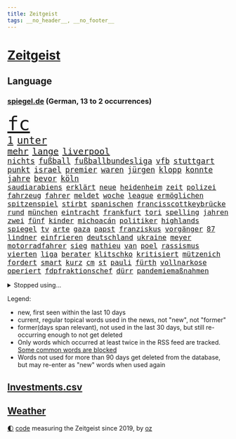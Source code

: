 ```yaml
---
title: Zeitgeist
tags: __no_header__, __no_footer__
---
```


# [Zeitgeist](https://oliz.io/zeitgeist/)

## Language

<h3><a href="https://www.spiegel.de" target="_blank">spiegel.de</a> (German, 13 to 2 occurrences)</h3>
<p style="font-family:monospace">
<span style="font-size:32pt"><a href="news_links.html#fc" class="current">fc</a></span>
<br>
<span style="font-size:17pt"><a href="news_links.html#1" class="current">1</a></span>
<span style="font-size:17pt"><a href="news_links.html#unter" class="current">unter</a></span>
<br>
<span style="font-size:15pt"><a href="news_links.html#mehr" class="current">mehr</a></span>
<span style="font-size:15pt"><a href="news_links.html#lange" class="current">lange</a></span>
<span style="font-size:15pt"><a href="news_links.html#liverpool" class="current">liverpool</a></span>
<br>
<span style="font-size:13pt"><a href="news_links.html#nichts" class="current">nichts</a></span>
<span style="font-size:13pt"><a href="news_links.html#fußball" class="current">fußball</a></span>
<span style="font-size:13pt"><a href="news_links.html#fußballbundesliga" class="current">fußballbundesliga</a></span>
<span style="font-size:13pt"><a href="news_links.html#vfb" class="current">vfb</a></span>
<span style="font-size:13pt"><a href="news_links.html#stuttgart" class="current">stuttgart</a></span>
<span style="font-size:13pt"><a href="news_links.html#punkt" class="current">punkt</a></span>
<span style="font-size:13pt"><a href="news_links.html#israel" class="current">israel</a></span>
<span style="font-size:13pt"><a href="news_links.html#premier" class="current">premier</a></span>
<span style="font-size:13pt"><a href="news_links.html#waren" class="current">waren</a></span>
<span style="font-size:13pt"><a href="news_links.html#jürgen" class="current">jürgen</a></span>
<span style="font-size:13pt"><a href="news_links.html#klopp" class="current">klopp</a></span>
<span style="font-size:13pt"><a href="news_links.html#konnte" class="current">konnte</a></span>
<span style="font-size:13pt"><a href="news_links.html#jahre" class="current">jahre</a></span>
<span style="font-size:13pt"><a href="news_links.html#bevor" class="current">bevor</a></span>
<span style="font-size:13pt"><a href="news_links.html#köln" class="current">köln</a></span>
<br>
<span style="font-size:12pt"><a href="news_links.html#saudiarabiens" class="current">saudiarabiens</a></span>
<span style="font-size:12pt"><a href="news_links.html#erklärt" class="current">erklärt</a></span>
<span style="font-size:12pt"><a href="news_links.html#neue" class="current">neue</a></span>
<span style="font-size:12pt"><a href="news_links.html#heidenheim" class="current">heidenheim</a></span>
<span style="font-size:12pt"><a href="news_links.html#zeit" class="current">zeit</a></span>
<span style="font-size:12pt"><a href="news_links.html#polizei" class="current">polizei</a></span>
<span style="font-size:12pt"><a href="news_links.html#fahrzeug" class="current">fahrzeug</a></span>
<span style="font-size:12pt"><a href="news_links.html#fahrer" class="current">fahrer</a></span>
<span style="font-size:12pt"><a href="news_links.html#meldet" class="current">meldet</a></span>
<span style="font-size:12pt"><a href="news_links.html#woche" class="current">woche</a></span>
<span style="font-size:12pt"><a href="news_links.html#league" class="current">league</a></span>
<span style="font-size:12pt"><a href="news_links.html#ermöglichen" class="current">ermöglichen</a></span>
<span style="font-size:12pt"><a href="news_links.html#spitzenspiel" class="current">spitzenspiel</a></span>
<span style="font-size:12pt"><a href="news_links.html#stirbt" class="current">stirbt</a></span>
<span style="font-size:12pt"><a href="news_links.html#spanischen" class="current">spanischen</a></span>
<span style="font-size:12pt"><a href="news_links.html#francisscottkeybrücke" class="new">francisscottkeybrücke</a></span>
<span style="font-size:12pt"><a href="news_links.html#rund" class="current">rund</a></span>
<span style="font-size:12pt"><a href="news_links.html#münchen" class="current">münchen</a></span>
<span style="font-size:12pt"><a href="news_links.html#eintracht" class="current">eintracht</a></span>
<span style="font-size:12pt"><a href="news_links.html#frankfurt" class="current">frankfurt</a></span>
<span style="font-size:12pt"><a href="news_links.html#tori" class="new">tori</a></span>
<span style="font-size:12pt"><a href="news_links.html#spelling" class="new">spelling</a></span>
<span style="font-size:12pt"><a href="news_links.html#jahren" class="current">jahren</a></span>
<span style="font-size:12pt"><a href="news_links.html#zwei" class="current">zwei</a></span>
<span style="font-size:12pt"><a href="news_links.html#fünf" class="current">fünf</a></span>
<span style="font-size:12pt"><a href="news_links.html#kinder" class="current">kinder</a></span>
<span style="font-size:12pt"><a href="news_links.html#michoacán" class="new">michoacán</a></span>
<span style="font-size:12pt"><a href="news_links.html#politiker" class="current">politiker</a></span>
<span style="font-size:12pt"><a href="news_links.html#highlands" class="current">highlands</a></span>
<span style="font-size:12pt"><a href="news_links.html#spiegel" class="current">spiegel</a></span>
<span style="font-size:12pt"><a href="news_links.html#tv" class="current">tv</a></span>
<span style="font-size:12pt"><a href="news_links.html#arte" class="current">arte</a></span>
<span style="font-size:12pt"><a href="news_links.html#gaza" class="current">gaza</a></span>
<span style="font-size:12pt"><a href="news_links.html#papst" class="current">papst</a></span>
<span style="font-size:12pt"><a href="news_links.html#franziskus" class="current">franziskus</a></span>
<span style="font-size:12pt"><a href="news_links.html#vorgänger" class="current">vorgänger</a></span>
<span style="font-size:12pt"><a href="news_links.html#87" class="current">87</a></span>
<span style="font-size:12pt"><a href="news_links.html#lindner" class="current">lindner</a></span>
<span style="font-size:12pt"><a href="news_links.html#einfrieren" class="current">einfrieren</a></span>
<span style="font-size:12pt"><a href="news_links.html#deutschland" class="current">deutschland</a></span>
<span style="font-size:12pt"><a href="news_links.html#ukraine" class="current">ukraine</a></span>
<span style="font-size:12pt"><a href="news_links.html#meyer" class="current">meyer</a></span>
<span style="font-size:12pt"><a href="news_links.html#motorradfahrer" class="current">motorradfahrer</a></span>
<span style="font-size:12pt"><a href="news_links.html#sieg" class="current">sieg</a></span>
<span style="font-size:12pt"><a href="news_links.html#mathieu" class="new">mathieu</a></span>
<span style="font-size:12pt"><a href="news_links.html#van" class="current">van</a></span>
<span style="font-size:12pt"><a href="news_links.html#poel" class="new">poel</a></span>
<span style="font-size:12pt"><a href="news_links.html#rassismus" class="current">rassismus</a></span>
<span style="font-size:12pt"><a href="news_links.html#vierten" class="current">vierten</a></span>
<span style="font-size:12pt"><a href="news_links.html#liga" class="current">liga</a></span>
<span style="font-size:12pt"><a href="news_links.html#berater" class="current">berater</a></span>
<span style="font-size:12pt"><a href="news_links.html#klitschko" class="current">klitschko</a></span>
<span style="font-size:12pt"><a href="news_links.html#kritisiert" class="current">kritisiert</a></span>
<span style="font-size:12pt"><a href="news_links.html#mützenich" class="current">mützenich</a></span>
<span style="font-size:12pt"><a href="news_links.html#fordert" class="current">fordert</a></span>
<span style="font-size:12pt"><a href="news_links.html#smart" class="new">smart</a></span>
<span style="font-size:12pt"><a href="news_links.html#kurz" class="current">kurz</a></span>
<span style="font-size:12pt"><a href="news_links.html#cm" class="new">cm</a></span>
<span style="font-size:12pt"><a href="news_links.html#st" class="current">st</a></span>
<span style="font-size:12pt"><a href="news_links.html#pauli" class="current">pauli</a></span>
<span style="font-size:12pt"><a href="news_links.html#fürth" class="current">fürth</a></span>
<span style="font-size:12pt"><a href="news_links.html#vollnarkose" class="new">vollnarkose</a></span>
<span style="font-size:12pt"><a href="news_links.html#operiert" class="current">operiert</a></span>
<span style="font-size:12pt"><a href="news_links.html#fdpfraktionschef" class="current">fdpfraktionschef</a></span>
<span style="font-size:12pt"><a href="news_links.html#dürr" class="current">dürr</a></span>
<span style="font-size:12pt"><a href="news_links.html#pandemiemaßnahmen" class="new">pandemiemaßnahmen</a></span>
</p>
<details>
<summary>Stopped using...</summary>
<p class="former" style="font-size:12pt">
guter(1254) helfer(1254) höher(1254) lisa(1254) private(1254) stattdessen(1254) übersicht(1254) beamte(1253) beispiel(1253) beruf(1253) entschädigung(1253) fliegen(1253) rassistisch(1253) regel(1253) spur(1253) tom(1253) tötete(1253) christoph(1252) erhoben(1252) geflüchteten(1252) genannt(1252) theater(1252) weiteres(1252) brauchte(1251) dezember(1251) generalsekretär(1251) september(1251) zuge(1251) dreimal(1250) gedacht(1250) genommen(1250) positionen(1250) unabhängige(1250) gereist(1249) musiker(1249) schlagen(1249) bekannten(1248) oben(1248) versprochen(1248) zuerst(1248) zverev(1248) bahnhof(1247) material(1247) optimistisch(1247) plädiert(1247) versuchte(1247) 2016(1246) außer(1246) beraten(1246) jahrzehntelang(1246) kochen(1246) rücken(1246) versorgt(1246) warnung(1246) weltweiten(1246) anschließend(1245) fußballquiz(1245) nord(1245) sturm(1245) abstand(1244) botschaften(1244) spekuliert(1244) passen(1243) jedenfalls(1242) riesige(1242) trennung(1242) verheerenden(1242) e(1241) oppositionelle(1241) torhüter(1241) vorübergehend(1241) besucher(1240) fit(1240) park(1240) gefährlicher(1239) geschossen(1239) konjunktur(1239) zugelassen(1239) hielten(1238) venezuela(1238) vorstellen(1238) freie(1237) schwanger(1237) william(1237) kontakte(1236) senkt(1236) auswirkungen(1235) küstenwache(1235) überschwemmungen(1234) motiv(1233) schnellen(1233) 600(1232) feld(1232) vorn(1230) richard(1229) behalten(1228) erfüllt(1228) exporte(1228) hängen(1228) matthias(1228) schriftsteller(1228) beschlagnahmt(1226) steffen(1226) bremsen(1225) sichert(1225) trauert(1224) ausgesetzt(1223) ausrüstung(1223) katholischen(1223) unzufrieden(1223) begrüßt(1219) retter(1218) schaut(1214) afrikas(1211) ursprünglich(1210) bewegt(1204) überfall(1202) teuren(1197) ausgetragen(1192) schadensersatz(1192) last(1183) festgesetzt(1160) cent(1151) anna(1136) ausländischen(1089) fußballstar(1051) waldbrände(1029) felix(1017) spiegelreporter(1013) vorsicht(1005) schwäche(998) sammelt(996) zerstörte(987) ohnehin(984) mächtigen(975) erkrankte(942) gestern(938) offene(909) gleichen(899) medwedew(892) ruhestand(884) rauswurf(879) stern(876) energiekrise(874) rhein(873) volksverhetzung(871) ampelparteien(862) bekannteste(852) seltene(834) finnland(830) invasion(829) einziger(828) zufall(825) ärztin(824) verschiedenen(821) verabschieden(817) geplatzt(787) gerichte(783) spaltung(780) transparenz(762) gekämpft(756) unwetter(755) versagen(755) behauptete(753) fortsetzen(744) gelöst(741) fern(740) spiegelbildungsnewsletter(735) stoff(733) empfang(728) eingetroffen(725) gemeint(713) natobeitritt(713) angestellte(712) humor(704) herrschte(702) zusätzlich(694) ufer(691) zentrale(680) trocken(676) politisches(667) lösungen(666) ehrt(665) ran(664) verzweiflung(664) chinesischer(656) 79(655) kenia(654) französischer(650) ausbauen(648) feuert(633) nationale(631) ukrainerusslandkrieg(631) älter(630) unentschieden(629) schließlich(628) setzten(625) dramatische(619) entfernen(615) weitergehen(614) usrepublikaner(609) zurückhaltung(602) freigabe(599) gehirn(595) notruf(585) giorgia(584) meloni(584) pleiten(583) ron(582) medizin(579) sicherer(572) 63(564) kündigung(559) bundesbank(558) rätseln(558) zurückkehren(558) lettland(557) kommunikation(555) branchen(541) emissionen(541) stemmen(540) entzieht(534) aviv(531) sauber(529) neymar(525) versehen(525) eineinhalb(522) männliche(513) rechtfertigt(508) prien(507) alice(505) abbruch(503) tabu(484) straßenblockaden(476) pop(474) roland(469) abwehr(466) vorsichtig(464) asylbewerber(462) check(462) muster(462) supermarkt(460) bewaffneten(457) regierende(457) ubahn(457) fachkräften(452) traut(452) überschritten(449) weißes(445) 16jährige(444) gegründet(441) renommierte(437) kongo(434) mythos(431) ussängerin(430) hinkt(429) forscherteam(426) christdemokraten(421) zeitplan(421) temperatur(419) springer(418) getragen(416) fatalen(411) chatgpt(410) akt(409) gravierende(408) süchtig(408) entsprechende(404) gelangt(402) handwerker(401) nötigung(401) regierungsvertreter(400) schöner(399) spezies(397) schleswigholsteins(395) bemerkt(394) stein(394) aktive(393) beitritt(393) siedlung(390) außergewöhnlich(389) berlinkreuzberg(389) usbürger(389) zaun(389) coup(388) trier(387) ausschluss(386) karin(386) detail(385) saintgermain(385) überschattet(384) diesjährigen(378) verstoß(378) gedanken(377) zusammenstoß(377) anhand(373) warnte(373) anlagen(372) norditalien(372) wendepunkt(372) beschädigte(368) kreuz(367) hinweg(366) unweit(363) germany(362) parks(360) hauptrolle(357) festgelegt(356) miami(355) pen(354) elbe(352) unterschiede(352) kollabiert(350) susanne(348) wohnen(348) gründung(347) eingeklemmt(346) mordkommission(345) vermeintlich(343) bewährung(342) aussterben(339) taiwans(339) schadstoffe(338) astronomie(337) brown(336) theorie(336) referendum(335) jim(334) festival(325) härtere(325) trümmerfeld(325) inter(321) unterschiedlichen(321) intensivstation(319) erging(310) halbjahr(309) meilenstein(307) versehentlich(307) ereignis(302) hamm(302) landesverband(302) landtagswahlen(302) lee(302) schwierigen(302) eingeliefert(301) spdfraktion(301) weidel(301) nötigen(300) umbenennung(300) vi(300) psychische(295) gewürdigt(291) mangelnden(289) vergleicht(288) würdigte(288) saudische(286) länderspiel(283) tritte(282) unterschiedliche(282) conference(281) gespielt(279) einziehen(278) verzweifelte(276) erwärmung(273) wümme(273) defensive(272) moschee(272) widerstands(272) kürzungen(270) drohnenaufnahmen(268) umzusetzen(267) wahlbetrug(266) kette(265) amazonas(264) langjährigen(263) thore(263) wiesbaden(263) spitzenfußball(262) südukraine(261) iranerin(260) benachteiligt(259) modellen(259) fleck(256) stellenabbau(254) csuchef(252) mahnte(251) fotografin(246) beschloss(244) vermittelt(243) zwischenstopp(243) mitschüler(240) verbreitung(240) mutmaßliches(238) albert(236) ansprache(236) antwortet(236) geklettert(236) wattenmeer(235) becken(234) teuerste(234) selenskyjs(233) entpuppt(232) stützen(232) vergangene(232) schnäppchen(231) showdown(230) führungswechsel(228) linnemann(228) rechtsextremist(228) gebissen(227) gesellschaften(227) forschern(226) linienbus(224) halter(223) wegovy(223) nationalspielerinnen(222) stritten(220) algerien(216) umweltkatastrophe(216) argentinier(213) gregor(213) gysi(213) innere(213) teuersten(213) abschieben(212) kruse(212) wolff(212) betrogen(211) akute(209) geschätzt(209) militärjunta(208) abkehr(207) klimaschädliche(207) aufstehen(206) erdtrabanten(206) mary(206) mehrwertsteuer(206) parat(206) riesiges(204) gründete(202) bester(201) negative(201) usschauspielerin(201) israeli(200) technisch(198) herrchen(197) mannschaften(197) year(196) erschöpft(195) knacken(195) rechtsextremisten(195) verfolgung(194) neuauflage(192) usamerikanerin(192) verstößen(192) zweitgrößte(192) niedrigeren(191) bürgerinnen(190) rekordtief(190) damalige(189) weitet(189) gerechter(188) normales(188) rückenschmerzen(188) vorgang(188) phänomen(185) minimal(184) umgesetzt(184) moldau(183) neubauten(183) abspaltung(182) darstellen(182) eröffneten(182) verspottet(182) weltbesten(182) 2001(181) block(181) staatsbürgerschaft(181) bahnstrecken(180) hymne(180) auswertung(179) bundesfinanzminister(179) jahreszeit(179) steuererhöhungen(177) eigentlichen(176) eingeschränkt(176) rage(176) ausfällen(175) kühne(175) rockstar(175) sardinien(174) challenge(173) echo(173) haustiere(173) putzen(173) völkerrecht(173) ai(172) fasst(172) fehlte(172) rief(172) getöteter(170) wagnerbrüder(170) abgehoben(169) 1994(167) duo(166) einzelnen(164) freigestellt(164) fracht(163) granate(163) krimineller(163) besetzung(162) blutige(162) osteuropa(162) agierten(161) aufruhr(161) klausmichael(161) kommissionspräsidentin(161) tauchten(161) turbulenzen(161) gerichtshofs(159) geschaffen(158) affen(157) kundgebungen(157) trade(157) blinder(156) freiheitsstrafen(156) schenkt(156) schulnoten(156) axel(155) orlando(154) taxi(154) entsendung(153) gedächtnis(153) intern(153) nervös(153) solarindustrie(152) 85(151) beatles(151) billige(151) kriegen(150) versagt(150) beschießen(149) götze(149) mexikos(149) pflegeheim(149) referees(148) überfällig(147) tagesordnung(146) weiterem(146) 24jähriger(145) hrubesch(145) solarbranche(144) jüngster(143) unparteiischen(143) liquidierung(141) festlegen(140) flügels(140) kommissarin(140) erzählungen(139) gefährlichsten(138) jahrelange(137) sommerspiele(137) spdpolitikerin(137) grenzübergänge(136) propalästinensischen(136) abnehmspritzen(135) kursierten(135) nahrungsmittel(135) niedrigsten(135) ozempic(135) wagt(134) bisweilen(133) ingo(133) tipp(133) verlusten(133) vielmehr(133) damaskus(132) ndr(132) reuter(132) synagoge(132) munter(131) gewölbe(130) greifswald(130) darstellungen(129) liebäugelt(129) signa(129) tories(129) zielgruppe(129) reederei(128) zuspruch(128) eingeweiht(127) einschreiten(127) weltlage(127) geiselhaft(126) offenkundig(125) herren(124) holding(124) kenneth(124) linkenikone(124) ruhen(124) verwenden(124) eintreten(123) fußballspiel(122) jobwechsel(122) verbliebene(122) hell(121) kulturszene(121) neurowissenschaftler(121) rentnerin(121) tochterfirma(120) wegfallen(119) warnzeichen(118) zeitgemäß(118) bush(117) elbtower(117) fußballwelt(117) abgezogen(116) ballon(116) brisanten(116) gerichten(116) jungtiere(116) myanmars(115) run(115) kombination(114) franzose(113) 19jährige(112) basf(112) gewicht(112) norwegens(112) staatlicher(112) virtuelle(112) friedlich(111) getrunken(111) influencerin(111) ähnlicher(111) 77jährige(110) doppelter(110) marvel(110) produzent(110) saal(109) magic(108) unfalltod(108) vollständige(108) schiffswrack(106) traktoren(106) jacob(105) wunschdenken(105) judith(104) finanzieren(103) freiberg(103) unverhältnismäßig(103) befahrbar(102) investorendeal(102) teures(102) ultimatum(102) auftaktsieg(101) doppelte(101) einhaltung(101) etlichen(101) widersprechen(101) dfl(100) erläutert(100) lake(100) penis(100) rüstungsgüter(100) zugeständnisse(100) beugen(99) lloyd(99) böden(98) fatal(98) getrennte(98) indischen(98) nachbarin(98) rundfunkbeitrag(98) strände(98) wohngeld(98) alabama(97) frachtschiff(96) häusliche(96) skiunfall(96) großstädten(95) staatsstreich(95) tausender(95) 2040(94) lagarde(94) olympiastadion(94) verhandlungslösung(93) geldmangel(92) statistisches(92) abgabe(91) ausgespielt(91) falls(91) geschlechtsverkehr(91) konsumlaune(91) maidan(91) palästinensergebiet(91) quote(91) verletzend(91) wagens(91) adrian(90) aachen(89) audienz(89) chiemsee(89) dominator(89) empfänger(89) familienverhältnissen(89) konsumieren(89) niedrigem(89) finanzen(88) neuschnee(88) orleans(88) po(88) verschlechterung(88) wettbewerbsfähig(88) /(87) altmaier(87) berauscht(87) friedensverhandlungen(87) gesponsert(87) klargemacht(87) kulturelle(87) künftiger(87) landtages(87) lautsprecher(87) liquidation(87) vergleichsweise(87) wenigsten(87) applaudiert(86) aschewolke(86) gta(86) knöpft(86) medaille(86) niedrigen(86) sofortmaßnahmen(86) heat(85) knopf(85) kot(85) rekordmeister(85) stürmisch(85) umgerannt(85) gleichgeschlechtliche(84) paare(84) penny(84) verteidigern(84) zeremonie(84) ankündigt(83) einsparungen(83) rebellen(83) konkurrenzkampf(82) kriegsschiffe(82) versicherung(82) zerfällt(82) have(81) horden(81) russin(81) to(81) ussenders(81) hotelzimmer(80) kragen(80) schatz(80) spruch(80) ökosystem(80) 75000(79) ahnungslose(79) bauteile(79) beklaut(79) fortschritte(79) marktmacht(79) männchen(79) raubzug(79) verstößt(79) aufstellen(78) aufzuhören(78) grundsatzprogramm(78) pilze(78) rechenschaft(78) tanzt(78) gewickelt(77) hannah(77) trauernde(77) unionsfraktion(77) urbanen(77) alain(76) kriegswaffen(76) on(76) strafkolonie(76) wachstumspaket(76) amy(75) angeklagten(75) geltend(75) grundgesetz(75) heizungstausch(75) inselgruppe(75) jungfrau(75) lesbische(75) medizinischen(75) plötzlichen(75) captain(74) julie(74) machtposition(74) mitspielt(74) ziert(74) meeresspiegel(73) nutzungsrechte(73) schwestern(73) tabak(73) versprochene(73) wirtschaftsnachrichten(73) erhoffen(72) fanausschreitungen(72) kommandozentrale(72) kreta(72) niederbayern(72) ussenats(72) you(72) bedarfssätze(71) bolzen(71) geldern(71) gelindert(71) steuervergünstigungen(71) teuerung(71) weichmacher(71) abgelegene(70) demografie(70) fotografen(70) gleichgeschlechtlichen(70) marineeinsatz(70) natogebiet(70) fragwürdigen(69) geschildert(69) herber(69) kolonne(69) längsten(69) palace(69) senats(69) unbestimmte(69) vulkane(69) aufsichtsbehörde(68) auslaufen(68) brandenburgischen(68) elternpaar(68) hochwasser(68) liege(68) routinier(68) tolerant(68) anwendung(67) agrarsubventionen(66) baumgart(66) dichte(66) diskriminiert(66) hagelt(66) lachen(66) melanie(66) mögen(66) schlappe(66) tennisbälle(66) vincent(66) vollsperrung(66) csufraktion(65) einkaufen(65) führungskraft(65) mexikanische(65) ostfront(65) unerträglichen(65) witzigsten(65) öffnete(65) bdipräsident(64) donbass(64) franke(64) göttingen(64) littler(64) luke(64) misshandlung(64) radio(64) ruby(64) russwurm(64) siegfried(64) umfassendere(64) 81jährige(63) anationalmannschaft(63) flüchtige(63) eignet(62) kriegsziel(62) frontal(61) hort(61) le(61) rekordhitze(61) sanktionspaket(61) atombombe(60) everton(60) gebäudeenergiegesetz(60) ischinger(60) rekordpreise(60) rüstungsexporte(60) abzufedern(59) erzielen(59) gründet(59) heuschnupfen(59) landsleuten(59) lauert(59) plot(59) riad(59) gleichgesinnten(58) inschrift(58) kollisionen(58) landsmann(58) tierhalter(58) beifall(57) morde(57) onlineplattform(57) bandenkriege(56) bereitschaft(56) biennale(56) eumission(56) kunstausstellung(56) präsidentschaftsbewerberin(56) rivalität(56) sachschaden(56) zulassen(56) üblichen(56) beliefern(55) deutschkolumne(55) erfolgreichen(55) traumschiff(55) umliegenden(55) carolina(54) leitlinien(54) obdachlosigkeit(54) ud(54) verhängten(54) abtrünnige(53) auswahlverfahren(53) begrenzt(53) bränden(53) spezialisiert(53) unkonventionellen(53) zwecke(53) belangt(52) cavaliers(52) cleveland(52) erzfeind(52) männliches(52) personalie(52) poppins(52) behinderungen(51) blockadeaktion(51) faul(51) nutze(51) satellit(51) urheberrechtsklage(51) elvis(50) juchef(50) michel(50) nelles(50) notausgangstür(50) presley(50) roboter(50) salt(50) weltklasse(50) zigaretten(50) heizungen(49) leichenwagen(49) naumann(49) sorgerechtsstreit(49) tirol(49) utah(49) wohnungssuche(49) ausgespäht(48) rudert(48) ardern(47) enttäuschung(47) geheimniskrämerei(47) jacinda(47) kanadische(47) machtdemonstration(47) marinemission(47) parteiübergreifend(47) schlachtung(47) wussten(47) matteo(46) olg(46) registrierten(46) uke(46) carles(45) mutigen(45) personalnot(45) 33jährige(44) betrunkenen(44) buhlen(44) einzieht(44) friedliche(44) kommerzielle(44) bayerntrainer(43) einvernehmlichem(43) finanzministers(43) finanzsenator(43) modelabel(43) pflegt(43) saale(43) busse(42) girls(42) grenzschutz(42) menschlichem(42) regie(42) territorium(42) absetzen(41) bezweckt(41) görlitzer(41) klassenfahrt(41) personalmangel(41) privatjet(41) schläger(41) taiwanischen(41) bundesrechnungshof(40) festivals(40) investigativjournalisten(40) lutz(40) schultoilette(40) telefonnummer(40) wüste(40) bestürzt(39) schwedischer(39) slim(39) stiko(39) unternehmensgruppe(39) heulen(38) nordkoreanische(38) rückzieher(38) treffens(38) charlotte(37) fahrgast(37) richtungen(37) wohnungsmarkt(37) 13000(36) elton(36) endes(36) landeschefin(36) mitchell(36) reihenweise(36) strategisch(36) bürgerrechtler(35) expansionskurs(35) platzt(35) rivalin(35) selbstkritik(35) drängte(34) kaufland(34) mitschuld(34) struktur(34) stütze(34) völkerrechts(34) wiegen(34) artilleriemunition(33) gerügt(33) jahreswirtschaftsberichts(33) lobbyisten(33) saaleorlakreis(33) schauspielern(33) erobert(32) hindus(32) ländliche(32) prägten(32) usvorwahl(32) weltschmerz(32) wmfinale(32) engagiert(31) hervorragend(31) krisenjahren(31) mitnehmen(31) potenziellen(31) sascha(31) tierhaltung(31) umarmung(31) verdrängte(31) wildbahn(31) blockadehaltung(30) femizide(30) herne(30) meeresgrund(30) netto(30) oppositioneller(30) schwimmt(30) dauerhaften(29) ergattern(29) genugtuung(29) gitarrist(29) shapira(29) ungeklärte(29) bocholt(28) einwanderer(28) energieversorgung(28) inakzeptabel(28) negativ(28) prallen(28) south(28) umgebung(28) vermächtnis(28) übersehen(28) artilleriegeschosse(27) drogenpolitik(27) einsparen(27) flugausfälle(27) krankenstand(27) millionenschwere(27) oscarkandidat(27) fregatten(26) fußballklubs(26) gelegene(26) mehrtägigem(26) prorussische(26) ökonomischen(26) herausfordern(25) warfen(25) aufbrechen(24) basketballweltmeister(24) gaststätte(24) nichtbinäre(24) oleg(24) orlow(24) schlossen(24) versammelten(24) death(23) extremwinter(23) flugs(23) kaufte(23) nsu(23) tierärztin(23) urinproben(23) verpuffung(23) vize(23) vizepräsidenten(23) frauenbundesliga(22) frühe(22) gerichtsverhandlung(22) göttinger(22) parodie(22) pralinen(22) schaltjahr(22) bafögreform(21) erneuerte(21) discovery(20) ussenat(20) zeugnisse(20) grenzwert(19) schale(19) aufsicht(18) föderlschmid(18) ideologien(18) kanzlerin(18) linksterroristen(18) mannschaftskabine(18) privatjets(18) signalwirkung(18) spiegelt(18) zitate(18) lahav(17) uhrzeit(17) unwürdig(17) zielgerade(17) amazons(16) gespannt(16) intellektuellen(16) showbiz(16) zweifelhafte(16) cdumann(15) foul(15) gedächtnisleistung(15) kommilitonen(15) riesiger(15) simulation(15) eingefangen(14) frühstück(14) präsidentschaftsbewerber(14) schwarzmarkt(14) spielraum(14) uiguren(14) unheimlich(14) usmedien(14) befragten(13) café(13) frankfurt/oder(13) freut(13) männlicher(13) pfeifen(13) tragödien(13) 58(12) dflinvestorendeal(12) dubioser(12) firmenpleiten(12) insolvenzen(12) sharif(12) steinen(12) sätze(12) zentimeter(12) 17jähriger(11) chinesisches(11) grundsätzliches(11) hanau(11) johanna(11) kelvin(11) kiptum(11) mikhail(11) pinkeln(11) schiffsunglück(11) tennisballproteste(11) trauerspiel(11) zygar(11)
</p>
</details>
<p>Legend:
<ul>
<li><span class="new">new</span>, first seen within the last 10 days</li>
<li><span class="current">current</span>, regular topical words used in the news, not "new", not "former"</li>
<li><span class="former">former(days span relevant)</span>, not used in the last 30 days, but still re-occurring enough to not get deleted</li>
<li>Only words which occurred at least twice in the RSS feed are tracked. <a href="language/filters.py">Some common words are blocked</a></li>
<li>Words not used for more than 90 days get deleted from the database, but may re-enter as "new" words when used again</li>
</ul>
</p>

## [Investments](investments.html)[.csv](investments.csv)

## [Weather](weather.html)

<footer>
<a href="javascript:toggleTheme()" class="nav">🌓</a>
<a href="https://github.com/ooz/zeitgeist">code</a> measuring the Zeitgeist since 2019, by <a href="https://oliz.io">oz</a>
</footer>
